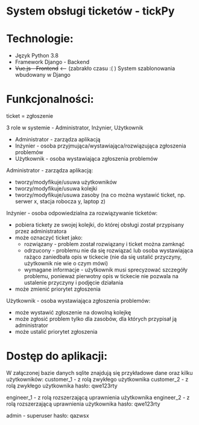 # System obsługi ticketów - tickPy

# Technologie:

- Język Python 3.8
- Framework Django - Backend
- <del>Vue.js - Frontend</del> <-- (zabrakło czasu :( ) System szablonowania wbudowany w Django

# Funkcjonalności:

ticket = zgłoszenie

3 role w systemie - Administrator, Inżynier, Użytkownik
- Administrator - zarządza aplikacją
- Inżynier - osoba przyjmująca/wystawiająca/rozwiązująca zgłoszenia problemów
- Użytkownik - osoba wystawiająca zgłoszenia problemów

Administrator - zarządza aplikacją:
- tworzy/modyfikuje/usuwa użytkowników
- tworzy/modyfikuje/usuwa kolejki
- tworzy/modyfikuje/usuwa zasoby (na co można wystawić ticket,
np. serwer x, stacja robocza y, laptop z)

Inżynier - osoba odpowiedzialna za rozwiązywanie ticketów:
- pobiera tickety ze swojej kolejki, do której obsługi został przypisany przez 
administratora
- może oznaczyć ticket jako:
    + rozwiązany - problem został rozwiązany i ticket można zamknąć 
    + odrzucony - problemu nie da się rozwiązać lub osoba wystawiająca 
    rażąco zaniedbała opis w tickecie (nie da się ustalić przyczyny, 
    użytkownik nie wie o czym mówi)
    + wymagane informacje - użytkownik musi sprecyzować szczegóły problemu,
    ponieważ pierwotny opis w tickecie nie pozwala na ustalenie przyczyny
    i podjęcie działania
- może zmienić priorytet zgłoszenia
    
Użytkownik - osoba wystawiająca zgłoszenia problemów:
- może wystawić zgłoszenie na dowolną kolejkę
- może zgłosić problem tylko dla zasobów, dla których przypisał ją administrator
- może ustalić priorytet zgłoszenia

# Dostęp do aplikacji:
W załączonej bazie danych sqlite znajdują się przykładowe dane oraz kilku użytkowników:
customer_1 - z rolą zwykłego użytkownika
customer_2 - z rolą zwykłego użytkownika
hasło: 
qwe123rty

engineer_1 - z rolą rozszerzającą uprawnienia użytkownika
engineer_2 - z rolą rozszerzającą uprawnienia użytkownika
hasło:
qwe123rty

admin - superuser
hasło:
qazwsx
